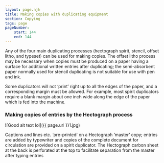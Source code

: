```yaml
---
layout: page.njk
title: Making copies with duplicating equipment
section: Copying
tags: page
pageNumber:
    start: 144
    end: 144
---
```


Any of the four main duplicating processes (hectograph spirit, stencil, offset litho, and
typeset) can be used for making copies. The offset litho process may be necessary when
copies must be produced on a paper having a surface for additional written entries
after duplicating; the semi-absorbent paper normally used for stencil duplicating is
not suitable for use with pen and ink.

Some duplicators will not ‘print’ right up to all the edges of the paper, and a
corresponding margin must be allowed. For example, most spirit duplicators require
a blank margin about one inch wide along the edge of the paper which is fed into the
machine.

### Making copies of entries by the Hectograph process

![Good alt text lol]({{ page.url }}1.jpg)

Captions and lines etc. ‘pre-printed’ on a Hectograph ‘master’ copy; entries are added by
typewriter and copies of the complete document for circulation are provided on a spirit
duplicator. The Hectograph carbon sheet at the back is perforated at the top to facilitate
separation from the master after typing entries
